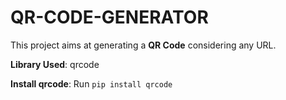 # QR-CODE-GENERATOR

This project aims at generating a **QR Code** considering any URL.

**Library Used**: qrcode

**Install qrcode**:
Run `pip install qrcode`
